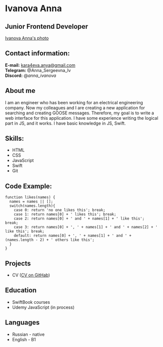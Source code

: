 # Ivanova Anna
## Junior Frontend Developer
[Ivanova Anna's photo](/rsschool-cv/assets/IMG_3461.jpg)
## Contact information:
**E-mail:** kara4eva.anya@gmail.com\
**Telegram:** @Anna_Sergeevna_Iv\
**Discord:** @_anna_ivanova_
## About me
I am an engineer who has been working for an electrical engineering company. Now my colleagues and I are creating a new application for searching and creating GOOSE messages. Therefore, my goal is to write a web interface for this application. I have some experience writing the logical part in JS, and it works. I have basic knowledge in JS, Swift.
## Skills:
- HTML
- CSS
- JavaScript
- Swift
- Git
## Code Example:
```
function likes(names) {
  names = names || [];
  switch(names.length){
    case 0: return 'no one likes this'; break;
    case 1: return names[0] + ' likes this'; break;
    case 2: return names[0] + ' and ' + names[1] + ' like this'; break;
    case 3: return names[0] + ', ' + names[1] + ' and ' + names[2] + ' like this'; break;
    default: return names[0] + ', ' + names[1] + ' and ' + (names.length - 2) + ' others like this';
  }
}
```
## Projects
- CV ([CV on GitHab](https://github.com/AnnaSergeevnaIv/rsschool-cv.git))
  
## Education
- SwiftBook courses
- Udemy JavaScript (in process)

## Languages
- Russian - native
- English - B1
